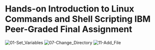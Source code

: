 # Hands-on Introduction to Linux Commands and Shell Scripting IBM Peer-Graded Final Assignment
![01-Set_Variables](https://github.com/arthikag/Hands-on-Introduction-to-Linux-Commands-and-Shell-Scripting-IBM/assets/74757067/a4a923d0-5582-4c41-b0c5-91331e4cd0ec)
![07-Change_Directory](https://github.com/arthikag/Hands-on-Introduction-to-Linux-Commands-and-Shell-Scripting-IBM/assets/74757067/6ced108c-5d2c-457c-b590-463f5c737d26)
![11-Add_File](https://github.com/arthikag/Hands-on-Introduction-to-Linux-Commands-and-Shell-Scripting-IBM/assets/74757067/e7e5b3a4-f0a5-4834-809f-529ccf5d57f0)
